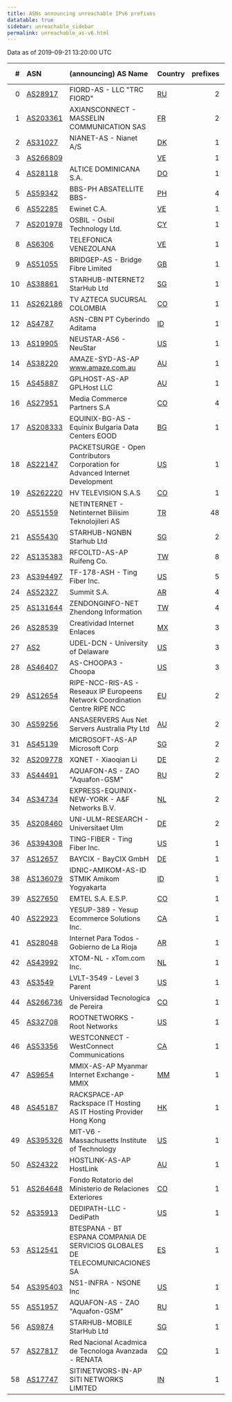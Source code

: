 ```yaml
---
title: ASNs announcing unreachable IPv6 prefixes
datatable: true
sidebar: unreachable_sidebar
permalink: unreachable_as-v6.html
---
```


Data as of 2019-09-21 13:20:00 UTC

<div class="datatable-begin"></div>

|   # | ASN                                      | (announcing) AS Name                                                          | Country                      |   prefixes |   unreachable /48s |
|----:|:-----------------------------------------|:------------------------------------------------------------------------------|:-----------------------------|-----------:|-------------------:|
|   0 | [AS28917](unreachable_AS28917-v6.html)   | FIORD-AS - LLC "TRC FIORD"                                                    | [RU](unreachable_ru-v6.html) |          2 |             524289 |
|   1 | [AS203361](unreachable_AS203361-v6.html) | AXIANSCONNECT - MASSELIN COMMUNICATION SAS                                    | [FR](unreachable_fr-v6.html) |          2 |             524288 |
|   2 | [AS31027](unreachable_AS31027-v6.html)   | NIANET-AS - Nianet A/S                                                        | [DK](unreachable_dk-v6.html) |          1 |             524288 |
|   3 | [AS266809](unreachable_AS266809-v6.html) |                                                                               | [VE](unreachable_ve-v6.html) |          1 |              65536 |
|   4 | [AS28118](unreachable_AS28118-v6.html)   | ALTICE DOMINICANA S.A.                                                        | [DO](unreachable_do-v6.html) |          1 |              65536 |
|   5 | [AS59342](unreachable_AS59342-v6.html)   | BBS-PH ABSATELLITE BBS-                                                       | [PH](unreachable_ph-v6.html) |          4 |              65536 |
|   6 | [AS52285](unreachable_AS52285-v6.html)   | Ewinet C.A.                                                                   | [VE](unreachable_ve-v6.html) |          1 |              65536 |
|   7 | [AS201978](unreachable_AS201978-v6.html) | OSBIL - Osbil Technology Ltd.                                                 | [CY](unreachable_cy-v6.html) |          1 |              65536 |
|   8 | [AS6306](unreachable_AS6306-v6.html)     | TELEFONICA VENEZOLANA                                                         | [VE](unreachable_ve-v6.html) |          1 |              65536 |
|   9 | [AS51055](unreachable_AS51055-v6.html)   | BRIDGEP-AS - Bridge Fibre Limited                                             | [GB](unreachable_gb-v6.html) |          1 |              65536 |
|  10 | [AS38861](unreachable_AS38861-v6.html)   | STARHUB-INTERNET2 StarHub Ltd                                                 | [SG](unreachable_sg-v6.html) |          1 |              65536 |
|  11 | [AS262186](unreachable_AS262186-v6.html) | TV AZTECA SUCURSAL COLOMBIA                                                   | [CO](unreachable_co-v6.html) |          1 |              65536 |
|  12 | [AS4787](unreachable_AS4787-v6.html)     | ASN-CBN PT Cyberindo Aditama                                                  | [ID](unreachable_id-v6.html) |          1 |              65536 |
|  13 | [AS19905](unreachable_AS19905-v6.html)   | NEUSTAR-AS6 - NeuStar                                                         | [US](unreachable_us-v6.html) |          1 |               4096 |
|  14 | [AS38220](unreachable_AS38220-v6.html)   | AMAZE-SYD-AS-AP www.amaze.com.au                                              | [AU](unreachable_au-v6.html) |          1 |               4096 |
|  15 | [AS45887](unreachable_AS45887-v6.html)   | GPLHOST-AS-AP GPLHost LLC                                                     | [AU](unreachable_au-v6.html) |          1 |               4096 |
|  16 | [AS27951](unreachable_AS27951-v6.html)   | Media Commerce Partners S.A                                                   | [CO](unreachable_co-v6.html) |          4 |               1024 |
|  17 | [AS208333](unreachable_AS208333-v6.html) | EQUINIX-BG-AS - Equinix Bulgaria Data Centers EOOD                            | [BG](unreachable_bg-v6.html) |          1 |                256 |
|  18 | [AS22147](unreachable_AS22147-v6.html)   | PACKETSURGE - Open Contributors Corporation for Advanced Internet Development | [US](unreachable_us-v6.html) |          1 |                256 |
|  19 | [AS262220](unreachable_AS262220-v6.html) | HV TELEVISION S.A.S                                                           | [CO](unreachable_co-v6.html) |          1 |                256 |
|  20 | [AS51559](unreachable_AS51559-v6.html)   | NETINTERNET - Netinternet Bilisim Teknolojileri AS                            | [TR](unreachable_tr-v6.html) |         48 |                 48 |
|  21 | [AS55430](unreachable_AS55430-v6.html)   | STARHUB-NGNBN Starhub Ltd                                                     | [SG](unreachable_sg-v6.html) |          2 |                  9 |
|  22 | [AS135383](unreachable_AS135383-v6.html) | RFCOLTD-AS-AP Ruifeng Co.                                                     | [TW](unreachable_tw-v6.html) |          8 |                  8 |
|  23 | [AS394497](unreachable_AS394497-v6.html) | TF-178-ASH - Ting Fiber Inc.                                                  | [US](unreachable_us-v6.html) |          5 |                  5 |
|  24 | [AS52327](unreachable_AS52327-v6.html)   | Summit S.A.                                                                   | [AR](unreachable_ar-v6.html) |          4 |                  4 |
|  25 | [AS131644](unreachable_AS131644-v6.html) | ZENDONGINFO-NET Zhendong Information                                          | [TW](unreachable_tw-v6.html) |          4 |                  4 |
|  26 | [AS28539](unreachable_AS28539-v6.html)   | Creatividad Internet Enlaces                                                  | [MX](unreachable_mx-v6.html) |          3 |                  3 |
|  27 | [AS2](unreachable_AS2-v6.html)           | UDEL-DCN - University of Delaware                                             | [US](unreachable_us-v6.html) |          3 |                  3 |
|  28 | [AS46407](unreachable_AS46407-v6.html)   | AS-CHOOPA3 - Choopa                                                           | [US](unreachable_us-v6.html) |          3 |                  3 |
|  29 | [AS12654](unreachable_AS12654-v6.html)   | RIPE-NCC-RIS-AS - Reseaux IP Europeens Network Coordination Centre RIPE NCC   | [EU](unreachable_eu-v6.html) |          2 |                  2 |
|  30 | [AS59256](unreachable_AS59256-v6.html)   | ANSASERVERS Aus Net Servers Australia Pty Ltd                                 | [AU](unreachable_au-v6.html) |          2 |                  2 |
|  31 | [AS45139](unreachable_AS45139-v6.html)   | MICROSOFT-AS-AP Microsoft Corp                                                | [SG](unreachable_sg-v6.html) |          2 |                  2 |
|  32 | [AS209778](unreachable_AS209778-v6.html) | XQNET - Xiaoqian Li                                                           | [DE](unreachable_de-v6.html) |          2 |                  2 |
|  33 | [AS44491](unreachable_AS44491-v6.html)   | AQUAFON-AS - ZAO "Aquafon-GSM"                                                | [RU](unreachable_ru-v6.html) |          2 |                  2 |
|  34 | [AS34734](unreachable_AS34734-v6.html)   | EXPRESS-EQUINIX-NEW-YORK - A&amp;F Networks B.V.                              | [NL](unreachable_nl-v6.html) |          2 |                  2 |
|  35 | [AS208460](unreachable_AS208460-v6.html) | UNI-ULM-RESEARCH - Universitaet Ulm                                           | [DE](unreachable_de-v6.html) |          2 |                  2 |
|  36 | [AS394308](unreachable_AS394308-v6.html) | TING-FIBER - Ting Fiber Inc.                                                  | [US](unreachable_us-v6.html) |          1 |                  1 |
|  37 | [AS12657](unreachable_AS12657-v6.html)   | BAYCIX - BayCIX GmbH                                                          | [DE](unreachable_de-v6.html) |          1 |                  1 |
|  38 | [AS136079](unreachable_AS136079-v6.html) | IDNIC-AMIKOM-AS-ID STMIK Amikom Yogyakarta                                    | [ID](unreachable_id-v6.html) |          1 |                  1 |
|  39 | [AS27650](unreachable_AS27650-v6.html)   | EMTEL S.A. E.S.P.                                                             | [CO](unreachable_co-v6.html) |          1 |                  1 |
|  40 | [AS22923](unreachable_AS22923-v6.html)   | YESUP-389 - Yesup Ecommerce Solutions Inc.                                    | [CA](unreachable_ca-v6.html) |          1 |                  1 |
|  41 | [AS28048](unreachable_AS28048-v6.html)   | Internet Para Todos - Gobierno de La Rioja                                    | [AR](unreachable_ar-v6.html) |          1 |                  1 |
|  42 | [AS43992](unreachable_AS43992-v6.html)   | XTOM-NL - xTom.com Inc.                                                       | [NL](unreachable_nl-v6.html) |          1 |                  1 |
|  43 | [AS3549](unreachable_AS3549-v6.html)     | LVLT-3549 - Level 3 Parent                                                    | [US](unreachable_us-v6.html) |          1 |                  1 |
|  44 | [AS266736](unreachable_AS266736-v6.html) | Universidad Tecnologica de Pereira                                            | [CO](unreachable_co-v6.html) |          1 |                  1 |
|  45 | [AS32708](unreachable_AS32708-v6.html)   | ROOTNETWORKS - Root Networks                                                  | [US](unreachable_us-v6.html) |          1 |                  1 |
|  46 | [AS53356](unreachable_AS53356-v6.html)   | WESTCONNECT - WestConnect Communications                                      | [CA](unreachable_ca-v6.html) |          1 |                  1 |
|  47 | [AS9654](unreachable_AS9654-v6.html)     | MMIX-AS-AP Myanmar Internet Exchange - MMIX                                   | [MM](unreachable_mm-v6.html) |          1 |                  1 |
|  48 | [AS45187](unreachable_AS45187-v6.html)   | RACKSPACE-AP Rackspace IT Hosting AS IT Hosting Provider Hong Kong            | [HK](unreachable_hk-v6.html) |          1 |                  1 |
|  49 | [AS395326](unreachable_AS395326-v6.html) | MIT-V6 - Massachusetts Institute of Technology                                | [US](unreachable_us-v6.html) |          1 |                  1 |
|  50 | [AS24322](unreachable_AS24322-v6.html)   | HOSTLINK-AS-AP HostLink                                                       | [AU](unreachable_au-v6.html) |          1 |                  1 |
|  51 | [AS264648](unreachable_AS264648-v6.html) | Fondo Rotatorio del Ministerio de Relaciones Exteriores                       | [CO](unreachable_co-v6.html) |          1 |                  1 |
|  52 | [AS35913](unreachable_AS35913-v6.html)   | DEDIPATH-LLC - DediPath                                                       | [US](unreachable_us-v6.html) |          1 |                  1 |
|  53 | [AS12541](unreachable_AS12541-v6.html)   | BTESPANA - BT ESPANA COMPANIA DE SERVICIOS GLOBALES DE TELECOMUNICACIONES SA  | [ES](unreachable_es-v6.html) |          1 |                  1 |
|  54 | [AS395403](unreachable_AS395403-v6.html) | NS1-INFRA - NSONE Inc                                                         | [US](unreachable_us-v6.html) |          1 |                  1 |
|  55 | [AS51957](unreachable_AS51957-v6.html)   | AQUAFON-AS - ZAO "Aquafon-GSM"                                                | [RU](unreachable_ru-v6.html) |          1 |                  1 |
|  56 | [AS9874](unreachable_AS9874-v6.html)     | STARHUB-MOBILE StarHub Ltd                                                    | [SG](unreachable_sg-v6.html) |          1 |                  1 |
|  57 | [AS27817](unreachable_AS27817-v6.html)   | Red Nacional Acadmica de Tecnologa Avanzada - RENATA                          | [CO](unreachable_co-v6.html) |          1 |                  1 |
|  58 | [AS17747](unreachable_AS17747-v6.html)   | SITINETWORS-IN-AP SITI NETWORKS LIMITED                                       | [IN](unreachable_in-v6.html) |          1 |                  1 |

<div class="datatable-end"></div>